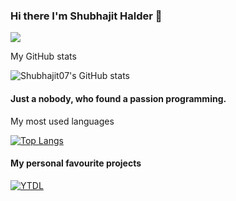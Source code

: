 ### Hi there I'm Shubhajit Halder 👋
![](https://komarev.com/ghpvc/?username=Shubhajit07&style=flat-square)

My GitHub stats

![Shubhajit07's GitHub stats](https://github-readme-stats.vercel.app/api?username=shubhajit07&show_icons=true&theme=radical)

#### Just a nobody, who found a passion programming.

My most used languages

[![Top Langs](https://github-readme-stats.vercel.app/api/top-langs/?username=shubhajit07&show_icons=true&theme=radical)](https://github.com/shubhajit07)

#### My personal favourite projects

[![YTDL](https://github-readme-stats.vercel.app/api/pin/?username=shubhajit07&repo=yt-downloader-flask)](https://github.com/shubhajit07/yt-downloader-flask)
